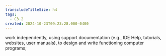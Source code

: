 ```yaml
---
transcludeTitleSize: h4
tags:
  - C3.2
created: 2024-10-23T09:23:28.000-0400
---
```

work independently, using support documentation (e.g., IDE Help, tutorials, websites, user manuals), to design and write functioning computer programs;